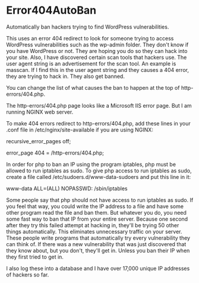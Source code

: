 # Error404AutoBan
Automatically ban hackers trying to find WordPress vulnerabilities.

This uses an error 404 redirect to look for someone trying to access WordPress vulnerabilities such as the wp-admin folder. They don't know if you have WordPress or not. They are hoping you do so they can hack into your site. Also, I have discovered certain scan tools that hackers use. The user agent string is an advertisement for the scan tool. An example is masscan. If I find this in the user agent string and they causes a 404 error, they are trying to hack in. They also get banned.

You can change the list of what causes the ban to happen at the top of http-errors/404.php.

The http-errors/404.php page looks like a Microsoft IIS error page. But I am running NGINX web server.

To make 404 errors redirect to http-errors/404.php, add these lines in your .conf file in /etc/nginx/site-available if you are using NGINX:

recursive_error_pages off;

error_page 404 = /http-errors/404.php;
    
In order for php to ban an IP using the program iptables, php must be allowed to run iptables as sudo.
To give php access to run iptables as sudo, create a file called /etc/sudoers.d/www-data-sudoers and put this line in it:

www-data ALL=(ALL) NOPASSWD: /sbin/iptables

Some people say that php should not have access to run iptables as sudo. If  you feel that way, you could write the IP address to a file and have some other program read the file and ban them. But whatever you do, you need some fast way to ban that IP from your entire server. Because one second after they try this failed attempt at hacking in, they'll be trying 50 other things automatically. This eliminates unnecessary traffic on your server. These people write programs that automatically try every vulnerability they can think of. If there was a new vulnerability that was just discovered that they know about, but you don't, they'll get in. Unless you ban their IP when they first tried to get in.

I also log these into a database and I have over 17,000 unique IP addresses of hackers so far.

